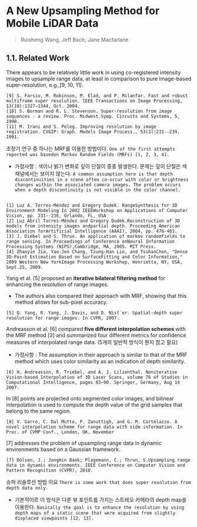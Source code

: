 # A New Upsampling Method for Mobile LiDAR Data

> Ruisheng Wang, Jeff Bach, Jane Macfarlane

## 1.1. Related Work

There appears to be relatively little work in using co-registered intensity images to upsample range data, at least in comparison to pure image-based super-resolution, e.g.,[9, 10, 11]. 

```
[9] S. Farsiu, M. Robinson, M. Elad, and P. Milanfar. Fast and robust multiframe super resolution. IEEE Transactions on Image Processing, 13(10):1327–1344, Oct. 2004.
[10] S. Borman and R. L. Stevenson. Super-resolution from image sequences - a review. Proc. Midwest Symp. Circuits and Systems, 5, 1998.
[11] M. Irani and S. Peleg. Improving resolution by image registration. CVGIP: Graph. Models Image Process., 53(3):231--239, 1991.
```

초창기 연구 중 하나는 MRF를 이용한 방법이다. `One of the first attempts reported was basedon Markov Random Fields (MRFs) [1, 2, 3, 4]. `

- 가정사항 : 색이나 밝기 변화로 깊이 단절이 종종 발생한다. 문제는 깊이 단절은 색 채널에서는 보이지 않는다. `A common assumption here is that depth discontinuities in a scene often co-occur with color or brightness changes within the associated camera images. The problem occurs when a depth discontinuity is not visible in the color channel.`


```

[1] Luz A. Torres-Méndez and Gregory Dudek. RangeSynthesis for 3D Environment Modeling In 2002 IEEEWorkshop on Applications of Computer Vision, pp. 231--236, Orlando, FL, USA
[2] Luz Abril Torres-Méndez and Gregory Dudek.Reconstruction of 3D models from intensity images andpartial depth. Proceeding American Association forArtificial Intelligence (AAAI), 2004, pp. 476-481.
[3] J. Diebel and S. Thrun. An application of markov randomfields to range sensing. In Proceedings of Conference onNeural Information Processing Systems (NIPS),Cambridge, MA, 2005. MIT Press.
[4] Zhaoyin Jia, Yao-Jen Chang, Tzung-Han Lin, and TsuhanChen, "Dense 3D-Point Estimation Based on SurfaceFitting and Color Information," 2009 Western New YorkImage Processing Workshop, Henrietta, NY, USA, Sept.25, 2009.

```


Yang et al. [5] proposed an **iterative bilateral filtering method** for enhancing the resolution of range images. 

- The authors also compared their approach with MRF, showing that this method allows for sub-pixel accuracy. 

```
[5] Q. Yang, R. Yang, J. Davis, and D. Nist´er. Spatial-depth super resolution for range images. In CVPR, 2007.
```

Andreasson et al. [6] compared **five different interpolation schemes** with the MRF method [3] and summarized four different metrics for confidence measures of interpolated range data. (5개의 일반적 방식이 뭔지 참고 필요)
- 가정사항 : The assumption in their approach is similar to that of the MRF method which uses color similarity as an indication of depth similarity. 

```
[6] H. Andreasson, R. Triebel, and A. J. Lilienthal. Noniterative Vision-based Interpolation of 3D Laser Scans, volume 76 of Studies in Computational Intelligence, pages 83–90. Springer, Germany, Aug 14 2007.
```

In [8] points are projected onto segmented color images, and bilinear interpolation is used to compute the depth value of the grid samples that belong to the same region. 

```
[8] V. Garro, C. Dal Mutto, P. Zanuttigh, and G. M. Cortelazzo. A novel interpolation scheme for range data with side information. In Proc. of CVMP Conf., London, UK, November
```

[7] addresses the problem of upsampling range data in dynamic environments based on a Gaussian framework.

```
[7] Dolson, J.; Jongmin Baek; Plagemann, C.; Thrun, S.Upsampling range data in dynamic environments. IEEE Conference on Computer Vision and Pattern Recognition (CVPR), 2010.
```


슈퍼 리솔루션 방법 이요 `There is some work that does super resolution from depth data only. `
- 기본적이르 이 방식은 다른 뷰 포인트를 가지는 스트레오 카메라의 depth map을 이용한다. `Basically the goal is to enhance the resolution by using depth maps of a static scene that were acquired from slightly displaced viewpoints [12, 13].`


